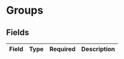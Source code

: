 # Groups


## Fields

| Field       | Type        | Required    | Description |
| ----------- | ----------- | ----------- | ----------- |